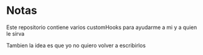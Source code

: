 # Notas

Este repositorio contiene varios customHooks para ayudarme a mi y a quien le sirva

Tambien la idea es que yo no quiero volver a escribirlos

